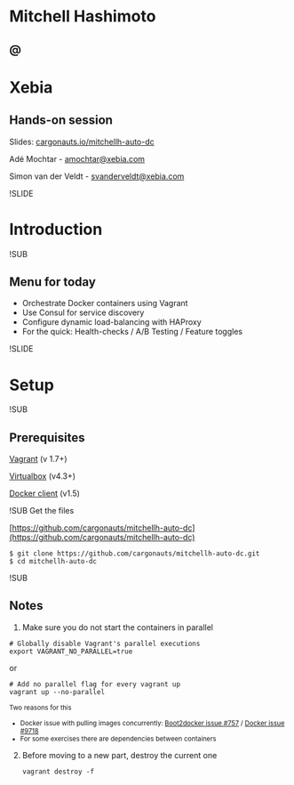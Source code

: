 # Mitchell Hashimoto
## @
# Xebia
## Hands-on session

Slides: [cargonauts.io/mitchellh-auto-dc](http://cargonauts.io/mitchellh-auto-dc)

Adé Mochtar - [amochtar@xebia.com](mailto:amochtar@xebia.com)

Simon van der Veldt - [svanderveldt@xebia.com](mailto:svanderveldt@xebia.com)



!SLIDE
# Introduction


!SUB
## Menu for today

- Orchestrate Docker containers using Vagrant
- Use Consul for service discovery
- Configure dynamic load-balancing with HAProxy
- For the quick: Health-checks / A/B Testing / Feature toggles


!SLIDE
# Setup


!SUB
## Prerequisites
[Vagrant](https://docs.vagrantup.com/v2/installation/index.html) (v 1.7+)

[Virtualbox](https://www.virtualbox.org/wiki/Downloads) (v4.3+)

[Docker client](https://docs.docker.com/installation/) (v1.5)



!SUB
Get the files

[https://github.com/cargonauts/mitchellh-auto-dc](https://github.com/cargonauts/mitchellh-auto-dc)
```
$ git clone https://github.com/cargonauts/mitchellh-auto-dc.git
$ cd mitchellh-auto-dc
```

!SUB
## Notes
1. Make sure you do not start the containers in parallel

  ```
  # Globally disable Vagrant's parallel executions
  export VAGRANT_NO_PARALLEL=true
  ```

  or

  ```
  # Add no parallel flag for every vagrant up
  vagrant up --no-parallel
  ```

  <small>Two reasons for this

  * Docker issue with pulling images concurrently: [Boot2docker issue #757](https://github.com/boot2docker/boot2docker/issues/757) / [Docker issue #9718](https://github.com/docker/docker/issues/9718)
  * For some exercises there are dependencies between containers

  </small>

2. Before moving to a new part, destroy the current one

    ```
    vagrant destroy -f
    ```
